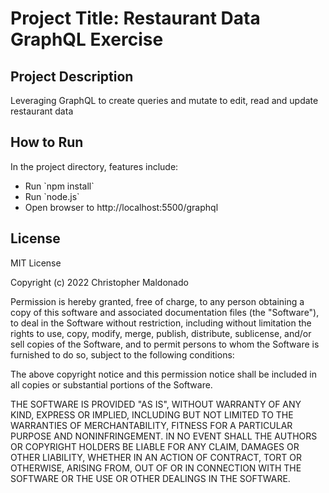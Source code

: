 <h1>Project Title: Restaurant Data GraphQL Exercise</h1>

<h2>Project Description</h2>
Leveraging GraphQL to create queries and mutate to edit, read and update restaurant data

<h2>How to Run</h2>
In the project directory, features include:
<ul>
  <li>Run `npm install`
  <li>Run `node.js`
  <li>Open browser to http://localhost:5500/graphql
</ul>

<h2>License</h3>
MIT License

Copyright (c) 2022 Christopher Maldonado

Permission is hereby granted, free of charge, to any person obtaining a copy of this software and associated documentation files (the "Software"), to deal in the Software without restriction, including without limitation the rights to use, copy, modify, merge, publish, distribute, sublicense, and/or sell copies of the Software, and to permit persons to whom the Software is furnished to do so, subject to the following conditions:

The above copyright notice and this permission notice shall be included in all copies or substantial portions of the Software.

THE SOFTWARE IS PROVIDED "AS IS", WITHOUT WARRANTY OF ANY KIND, EXPRESS OR IMPLIED, INCLUDING BUT NOT LIMITED TO THE WARRANTIES OF MERCHANTABILITY, FITNESS FOR A PARTICULAR PURPOSE AND NONINFRINGEMENT. IN NO EVENT SHALL THE AUTHORS OR COPYRIGHT HOLDERS BE LIABLE FOR ANY CLAIM, DAMAGES OR OTHER LIABILITY, WHETHER IN AN ACTION OF CONTRACT, TORT OR OTHERWISE, ARISING FROM, OUT OF OR IN CONNECTION WITH THE SOFTWARE OR THE USE OR OTHER DEALINGS IN THE SOFTWARE.
